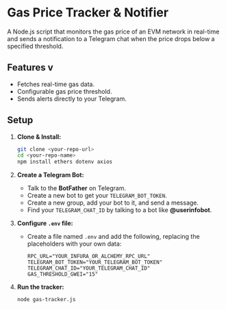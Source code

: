 # Gas Price Tracker & Notifier

A Node.js script that monitors the gas price of an EVM network in real-time and sends a notification to a Telegram chat when the price drops below a specified threshold.

## Features v

- Fetches real-time gas data.
- Configurable gas price threshold.
- Sends alerts directly to your Telegram.

## Setup

1.  **Clone & Install:**
    ```bash
    git clone <your-repo-url>
    cd <your-repo-name>
    npm install ethers dotenv axios
    ```

2.  **Create a Telegram Bot:**
    * Talk to the **BotFather** on Telegram.
    * Create a new bot to get your `TELEGRAM_BOT_TOKEN`.
    * Create a new group, add your bot to it, and send a message.
    * Find your `TELEGRAM_CHAT_ID` by talking to a bot like **@userinfobot**.

3.  **Configure `.env` file:**
    * Create a file named `.env` and add the following, replacing the placeholders with your own data:
        ```env
        RPC_URL="YOUR_INFURA_OR_ALCHEMY_RPC_URL"
        TELEGRAM_BOT_TOKEN="YOUR_TELEGRAM_BOT_TOKEN"
        TELEGRAM_CHAT_ID="YOUR_TELEGRAM_CHAT_ID"
        GAS_THRESHOLD_GWEI="15" 
        ```

4.  **Run the tracker:**
    ```bash
    node gas-tracker.js
    ```

